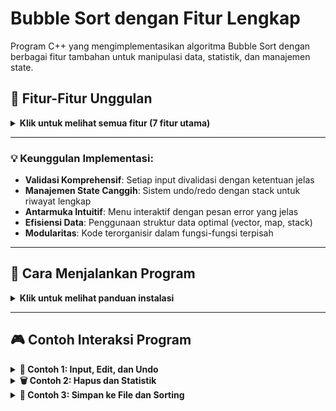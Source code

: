 # Bubble Sort dengan Fitur Lengkap

Program C++ yang mengimplementasikan algoritma Bubble Sort dengan berbagai fitur tambahan untuk manipulasi data, statistik, dan manajemen state.

## 🌟 Fitur-Fitur Unggulan

<details>
  <summary><strong>Klik untuk melihat semua fitur (7 fitur utama)</strong></summary>
  
### 1. 📝 **Input Data**
- ✅ Menentukan jumlah nilai yang akan diinput
- ✅ Validasi range nilai (1-100)
- ✅ Deteksi dan penolakan duplikat
- 📌 *Memastikan data input valid dan unik sejak awal*

### 2. ✏️ **Edit Nilai**

- ✅ Memilih nilai berdasarkan indeks
- ✅ Validasi range nilai baru
- ✅ Pencegahan duplikat
- ✅ Update frekuensi otomatis
- 📌 _Modifikasi data yang aman dengan validasi lengkap_

### 3. 🗑️ **Hapus Nilai**

- ✅ Memilih nilai berdasarkan indeks
- ✅ Validasi indeks
- ✅ Update frekuensi otomatis
- ✅ Penanganan array kosong
- 📌 _Penghapusan data yang aman dengan notifikasi jelas_

### 4. 📊 **Statistik Lengkap**

- ✅ Jumlah nilai
- ✅ Nilai minimum
- ✅ Nilai maksimum
- ✅ Rata-rata
- ✅ Total nilai
- 📌 _Analisis data komprehensif dengan perhitungan otomatis_

### 5. 💾 **Simpan ke File**

- ✅ Memilih nama file
- ✅ Menyimpan jumlah nilai dan data nilai
- ✅ Validasi pembukaan file
- 📌 _Ekspor data yang mudah dengan format yang jelas_

### 6. ↩️ **Undo/Redo System**

- ✅ Undo untuk membatalkan operasi terakhir
- ✅ Redo untuk mengembalikan operasi yang di-undo
- ✅ Manajemen state dengan stack
- 📌 _Kontrol perubahan data dengan riwayat lengkap_

### 7. 🔄 **Sorting**

- ✅ Bubble Sort untuk mengurutkan nilai
- ✅ Menampilkan hasil sorting
- 📌 _Pengurutan data yang efisien dengan algoritma klasik_

</details>

---

### 💡 Keunggulan Implementasi:

- **Validasi Komprehensif**: Setiap input divalidasi dengan ketentuan jelas
- **Manajemen State Canggih**: Sistem undo/redo dengan stack untuk riwayat lengkap
- **Antarmuka Intuitif**: Menu interaktif dengan pesan error yang jelas
- **Efisiensi Data**: Penggunaan struktur data optimal (vector, map, stack)
- **Modularitas**: Kode terorganisir dalam fungsi-fungsi terpisah

---

## 🚀 Cara Menjalankan Program

<details>
  <summary><strong>Klik untuk melihat panduan instalasi</strong></summary>

### Prasyarat

- 💻 **Compiler C++** (salah satu):
  - `g++` (GCC)
  - `clang` (LLVM)
  - MSVC (Visual Studio)

### Langkah-langkah

1. 📁 **Simpan kode** ke file `bubble_sort.cpp`
2. ⚙️ **Compile program**:
   ```bash
   g++ -o bubble_sort bubble_sort.cpp -std=c++11
   ```
3. ▶️ Jalankan program
   ```bash
   ./bubble_sort
   ```
   atau di windows
   ```bash
   bubble_sort.exe
   ```

💡 Catatan: Pastikan compiler Anda mendukung C++11 atau lebih baru

</details>

---

## 🎮 Contoh Interaksi Program

<details>
  <summary><strong><strong>📝 Contoh 1: Input, Edit, dan Undo</strong></summary>
    
        Masukkan jumlah nilai yang akan diinput: 3
        Masukkan 3 nilai (1-100, tanpa duplikat):
        Nilai ke-1: 50
        Nilai ke-2: 30
        Nilai ke-3: 80

        Nilai yang sudah diinput:
        1: 50
        2: 30
        3: 80

        === MENU UTAMA ===
        1. Edit nilai
        2. Hapus nilai
        3. Tampilkan statistik
        4. Simpan data ke file
        5. Undo
        6. Redo
        7. Selesai dan sortir
        Pilihan Anda: 1

        Nilai yang sudah diinput:
        1: 50
        2: 30
        3: 80

        Masukkan indeks nilai yang ingin diedit (1-3): 2
        Masukkan nilai baru (1-100): 45
        ✅ Nilai berhasil diubah!

        Nilai yang sudah diinput:
        1: 50
        2: 45
        3: 80

        === MENU UTAMA ===
        1. Edit nilai
        2. Hapus nilai
        3. Tampilkan statistik
        4. Simpan data ke file
        5. Undo
        6. Redo
        7. Selesai dan sortir
        Pilihan Anda: 5
        ↩️ Undo berhasil!

        Nilai yang sudah diinput:
        1: 50
        2: 30
        3: 80

</details>

<details>
  <summary><strong>🗑️ Contoh 2: Hapus dan Statistik</strong></summary>

    Masukkan jumlah nilai yang akan diinput: 4
    Masukkan 4 nilai (1-100, tanpa duplikat):
    Nilai ke-1: 25
    Nilai ke-2: 60
    Nilai ke-3: 35
    Nilai ke-4: 80

    Nilai yang sudah diinput:
    1: 25
    2: 60
    3: 35
    4: 80

    === MENU UTAMA ===
    1. Edit nilai
    2. Hapus nilai
    3. Tampilkan statistik
    4. Simpan data ke file
    5. Undo
    6. Redo
    7. Selesai dan sortir
    Pilihan Anda: 2

    Nilai yang sudah diinput:
    1: 25
    2: 60
    3: 35
    4: 80

    Masukkan indeks nilai yang ingin dihapus (1-4): 2
    🗑️ Nilai 60 berhasil dihapus!

    Nilai yang sudah diinput:
    1: 25
    2: 35
    3: 80

    === MENU UTAMA ===
    1. Edit nilai
    2. Hapus nilai
    3. Tampilkan statistik
    4. Simpan data ke file
    5. Undo
    6. Redo
    7. Selesai dan sortir
    Pilihan Anda: 3

    === STATISTIK DATA ===
    📊 Jumlah nilai: 3
    ⬇️ Nilai minimum: 25
    ⬆️ Nilai maksimum: 80
    📈 Rata-rata: 46.6667
    🔢 Total nilai: 140

</details>

<details>
  <summary><strong>💾 Contoh 3: Simpan ke File dan Sorting</strong></summary>

    Masukkan jumlah nilai yang akan diinput: 3
    Masukkan 3 nilai (1-100, tanpa duplikat):
    Nilai ke-1: 40
    Nilai ke-2: 70
    Nilai ke-3: 55

    Nilai yang sudah diinput:
    1: 40
    2: 70
    3: 55

    === MENU UTAMA ===
    1. Edit nilai
    2. Hapus nilai
    3. Tampilkan statistik
    4. Simpan data ke file
    5. Undo
    6. Redo
    7. Selesai dan sortir
    Pilihan Anda: 4
    Masukkan nama file (contoh: data.txt): nilai.txt
    💾 Data berhasil disimpan ke nilai.txt

    === MENU UTAMA ===
    1. Edit nilai
    2. Hapus nilai
    3. Tampilkan statistik
    4. Simpan data ke file
    5. Undo
    6. Redo
    7. Selesai dan sortir
    Pilihan Anda: 7
    🔄 Mengurutkan data...

    Hasil setelah diurutkan:
    40 55 70

</details>
